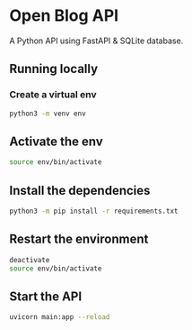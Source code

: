 # Open Blog API

A Python API using FastAPI & SQLite database.

## Running locally

### Create a virtual env

```bash
python3 -m venv env
```

## Activate the env

```bash
source env/bin/activate
```

## Install the dependencies

```bash
python3 -m pip install -r requirements.txt
```

## Restart the environment

```bash
deactivate
source env/bin/activate
```

## Start the API

```bash
uvicorn main:app --reload
```
